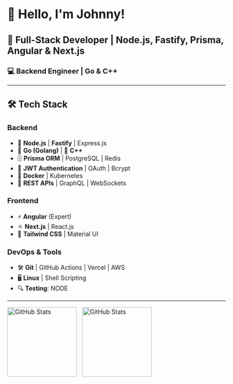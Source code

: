 # 👋 Hello, I'm Johnny!

## 🚀 Full-Stack Developer | Node.js, Fastify, Prisma, Angular & Next.js  
### 💻 Backend Engineer | Go & C++


---

## 🛠️ Tech Stack

### **Backend**
- 🚀 **Node.js** | **Fastify** | Express.js
- 🧠 **Go (Golang)** | 🔧 **C++**
- 🗄️ **Prisma ORM** | PostgreSQL | Redis
- 🔐 **JWT Authentication** | OAuth | Bcrypt
- 🐳 **Docker** | Kubernetes 
- 📡 **REST APIs** | GraphQL | WebSockets

### **Frontend**
- ⚡ **Angular** (Expert)
- ⚛ **Next.js** | React.js
- 🎨 **Tailwind CSS** | Material UI

### **DevOps & Tools**
- 🛠 **Git** | GitHub Actions | Vercel | AWS
- 🖥 **Linux** | Shell Scripting
- 🔍 **Testing**: NODE

---

<p>
  <img
    align="left" 
    alt="GitHub Stats" 
    height="160" 
    style="padding-right: 10px;" 
    src="https://github-readme-stats.vercel.app/api?username=johnnyFR26&show_icons=true&theme=tokyonight&include_all_commits=true&locale=pt-br" 
  />
  <img
    align="left" 
    alt="GitHub Stats" 
    height="160" 
    src="https://github-readme-stats.vercel.app/api/top-langs/?username=johnnyFR26&theme=tokyonight&layout=compact&custom_title=Tecnologias&langs_count=9" 
  />
</p>


